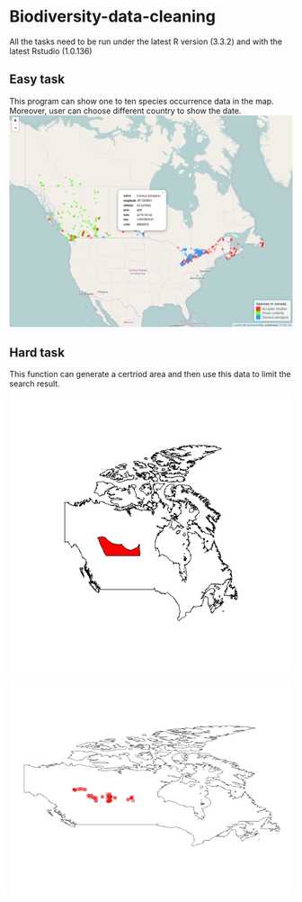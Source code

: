 # Biodiversity-data-cleaning

All the tasks need to be run under the latest R version (3.3.2) and with the latest Rstudio (1.0.136)

## Easy task

This program can show one to ten species occurrence data in the map. Moreover, user can choose different country to show the date.
![result](https://github.com/Tim-Yu/Biodiversity-data-cleaning/blob/master/Easy/result%20example.PNG)

## Hard task

This function can generate a certriod area and then use this data to limit the search result.

![certriod](https://github.com/Tim-Yu/Biodiversity-data-cleaning/blob/master/Hard/centroid%20_generation_example.png)

![result](https://github.com/Tim-Yu/Biodiversity-data-cleaning/blob/master/Hard/Accipiter%20striatus.png)
